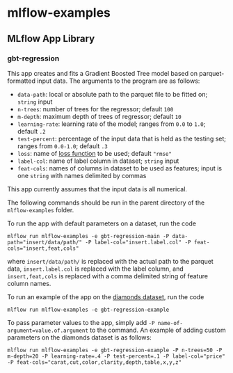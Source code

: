 # mlflow-examples
## MLflow App Library
### gbt-regression
This app creates and fits a Gradient Boosted Tree model based on parquet-formatted input data. The arguments to the program are as follows:
* `data-path`: local or absolute path to the parquet file to be fitted on; `string` input
* `n-trees`: number of trees for the regressor; default `100`
* `m-depth`: maximum depth of trees of regressor; default `10`
* `learning-rate`: learning rate of the model; ranges from `0.0` to `1.0`; default `.2`
* `test-percent`: percentage of the input data that is held as the testing set; ranges from `0.0-1.0`; default `.3`
* `loss`: name of [loss function](https://github.com/dmlc/xgboost/blob/master/doc/parameter.md) to be used; default `"rmse"`
* `label-col`: name of label column in dataset; `string` input
* `feat-cols`: names of columns in dataset to be used as features; input is one `string` with names delimited by commas

This app currently assumes that the input data is all numerical.

The following commands should be run in the parent directory of the `mlflow-examples` folder.

To run the app with default parameters on a dataset, run the code 
```
mlflow run mlflow-examples -e gbt-regression-main -P data-path="insert/data/path/" -P label-col="insert.label.col" -P feat-cols="insert,feat,cols"
```
where `insert/data/path/` is replaced with the actual path to the parquet data, `insert.label.col` is replaced with the label column, and `insert,feat,cols` is replaced with a comma delimited string of feature column names.

To run an example of the app on the [diamonds dataset](https://raw.githubusercontent.com/tidyverse/ggplot2/4c678917/data-raw/diamonds.csv), run the code 
```
mlflow run mlflow-examples -e gbt-regression-example
```

To pass parameter values to the app, simply add `-P name-of-argument=value.of.argument` to the command. An example of adding custom parameters on the diamonds dataset is as follows: 
```
mlflow run mlflow-examples -e gbt-regression-example -P n-trees=50 -P m-depth=20 -P learning-rate=.4 -P test-percent=.1 -P label-col="price" -P feat-cols="carat,cut,color,clarity,depth,table,x,y,z"
```
